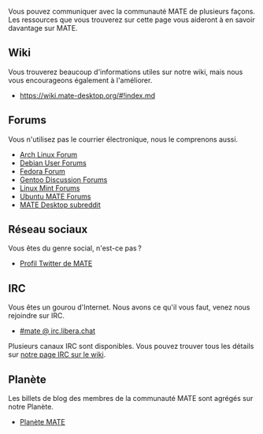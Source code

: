 <!--
.. link:
.. description:
.. tags: Forums,Wiki,IRC,Planet
.. date: 2011-12-05 07:14:07
.. title: Communauté
.. slug: community
-->

Vous pouvez communiquer avec la communauté MATE de plusieurs façons. Les
ressources que vous trouverez sur cette page vous aideront à en savoir
davantage sur MATE.

## Wiki

Vous trouverez beaucoup d'informations utiles sur notre wiki, mais nous vous
encourageons également à l'améliorer.

  * <https://wiki.mate-desktop.org/#!index.md>

## Forums

Vous n'utilisez pas le courrier électronique, nous le comprenons aussi.

  * [Arch Linux Forum](https://bbs.archlinux.org/)
  * [Debian User Forums](http://forums.debian.net/)
  * [Fedora Forum](https://fedoraforum.org/)
  * [Gentoo Discussion Forums](https://forums.gentoo.org/)
  * [Linux Mint Forums](https://forums.linuxmint.com/)
  * [Ubuntu MATE Forums](https://ubuntu-mate.community)
  * [MATE Desktop subreddit](https://www.reddit.com/r/MATEDesktop)
  
## Réseau sociaux

Vous êtes du genre social, n'est-ce pas ?

  * [Profil Twitter de MATE](https://twitter.com/mate_desktop) 

## IRC

Vous êtes un gourou d'Internet. Nous avons ce qu'il vous faut, venez nous 
rejoindre sur IRC.

  * [#mate @ irc.libera.chat](https://web.libera.chat/?#mate)

Plusieurs canaux IRC sont disponibles. Vous pouvez trouver tous les détails
sur [notre page IRC sur le wiki](https://wiki.mate-desktop.org/#!pages/irc.md).

## Planète

Les billets de blog des membres de la communauté MATE sont agrégés sur
notre Planète.

  * [Planète MATE](https://planet.mate-desktop.org)

